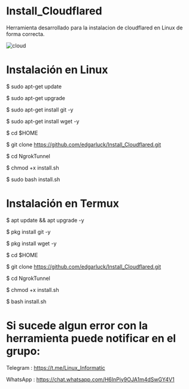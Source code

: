# Install_Cloudflared

Herramienta desarrollado para la instalacion de cloudflared en Linux de forma correcta.

![cloud](https://user-images.githubusercontent.com/76820660/182046115-3932fadf-4f2d-4cb7-bc2c-56cb119327cb.png)


# Instalación en Linux 

$ sudo apt-get update

$ sudo apt-get upgrade

$ sudo apt-get install git -y

$ sudo apt-get install wget -y 

$ cd $HOME

$ git clone https://github.com/edgarluck/Install_Cloudflared.git

$ cd NgrokTunnel

$ chmod +x install.sh

$ sudo bash install.sh

# Instalación en Termux

$ apt update && apt upgrade -y

$ pkg install git -y

$ pkg install wget -y

$ cd $HOME

$ git clone https://github.com/edgarluck/Install_Cloudflared.git

$ cd NgrokTunnel

$ chmod +x install.sh

$ bash install.sh

# Si sucede algun error con la herramienta puede notificar en el grupo:

Telegram : https://t.me/Linux_Informatic

WhatsApp : https://chat.whatsapp.com/H6InPiy9OJA1m4dSwGY4V1
